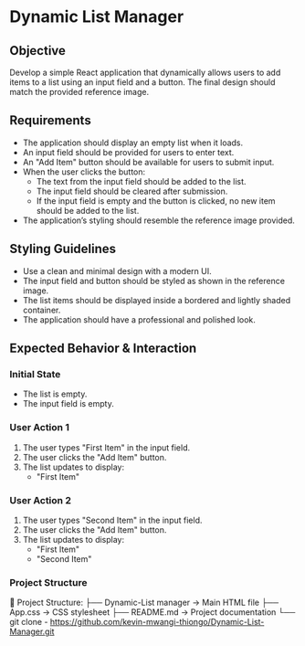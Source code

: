 # Dynamic List Manager

## Objective
Develop a simple React application that dynamically allows users to add items to a list using an input field and a button. The final design should match the provided reference image.

## Requirements
- The application should display an empty list when it loads.
- An input field should be provided for users to enter text.
- An "Add Item" button should be available for users to submit input.
- When the user clicks the button:
  - The text from the input field should be added to the list.
  - The input field should be cleared after submission.
  - If the input field is empty and the button is clicked, no new item should be added to the list.
- The application’s styling should resemble the reference image provided.

## Styling Guidelines
- Use a clean and minimal design with a modern UI.
- The input field and button should be styled as shown in the reference image.
- The list items should be displayed inside a bordered and lightly shaded container.
- The application should have a professional and polished look.

## Expected Behavior & Interaction

### Initial State
- The list is empty.
- The input field is empty.

### User Action 1
1. The user types "First Item" in the input field.
2. The user clicks the "Add Item" button.
3. The list updates to display:
   - "First Item"

### User Action 2
1. The user types "Second Item" in the input field.
2. The user clicks the "Add Item" button.
3. The list updates to display:
   - "First Item"
   - "Second Item"

### **Project Structure**  
📂 Project Structure: ├── Dynamic-List manager → Main HTML file
├── App.css → CSS stylesheet
├── README.md → Project documentation
└── git clone - https://github.com/kevin-mwangi-thiongo/Dynamic-List-Manager.git
